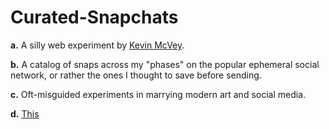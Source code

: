 # Curated-Snapchats
**a.** A silly web experiment by [Kevin McVey](http://kevin.4mcveys.com).

**b.** A catalog of snaps across my "phases" on the popular ephemeral social network, or rather the ones I thought to save before sending.

**c.** Oft-misguided experiments in marrying modern art and social media.

**d.** [This](http://kevin.4mcveys.com/curated-snaps/)
